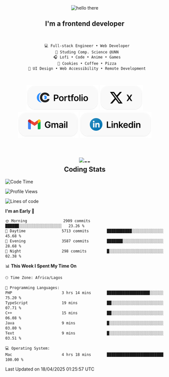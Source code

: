 <div align="center">
  
  <img src="https://readme-typing-svg.demolab.com?font=Fira+Code&weight=600&size=24&duration=4000&pause=300&color=3291FF&center=true&vCenter=true&random=false&width=300&height=24&lines=Hey+There;Hola;Namaste;Aloha;Bonjour;Konnichiwa" alt="hello there" height="36" width="300" />
  <h2>I'm a frontend developer</h2>
  
</div>

<br/>

<div align="center">
  
  ```
    💻 Full-stack Engineer • Web Developer
    💼 Studing Comp. Science @UNN
    🎧 Lofi • Code • Anime • Games
    🍪 Cookies • Coffee • Pizza
    📖 UI Design • Web Accessibility • Remote Development
  ```

</div>

<br/>

<div align="center">

  [![portfolio](./assets/badge-portfolio.svg)](https://okoyecharles.com)
  [![X](./assets/badge-x.svg)](https://x.com/okoyecharlesk)
  [![mail](./assets/badge-mail.svg)](mailto:okoyecharles509@gmail.com)
  [![linkedin](./assets/badge-linkedin.svg)](https://linkedin.com/in/okoyecharles)
  
</div>

<br/>



<div align="center">

  <h2>
    <img src="https://media.giphy.com/media/UVG0BN8TOMKkPOJS6e/giphy.gif?cid=790b7611dhvp8dydhh4r22mjr73owy4d5zzlo7s5zyk60w8s&ep=v1_stickers_search&rid=giphy.gif&ct=s" alt="--" height="50" width="50" />
    <br/>
    Coding Stats
  </h2>
  
</div>

<!--START_SECTION:waka-->
![Code Time](http://img.shields.io/badge/Code%20Time-629%20hrs%202%20mins-blue)

![Profile Views](http://img.shields.io/badge/Profile%20Views-2-blue)

![Lines of code](https://img.shields.io/badge/From%20Hello%20World%20I%27ve%20Written-8.6%20million%20lines%20of%20code-blue)

**I'm an Early 🐤** 

```text
🌞 Morning                2909 commits        ██████░░░░░░░░░░░░░░░░░░░   23.26 % 
🌆 Daytime                5713 commits        ███████████░░░░░░░░░░░░░░   45.68 % 
🌃 Evening                3587 commits        ███████░░░░░░░░░░░░░░░░░░   28.68 % 
🌙 Night                  298 commits         █░░░░░░░░░░░░░░░░░░░░░░░░   02.38 % 
```


📊 **This Week I Spent My Time On** 

```text
🕑︎ Time Zone: Africa/Lagos

💬 Programming Languages: 
PHP                      3 hrs 14 mins       ███████████████████░░░░░░   75.20 % 
TypeScript               19 mins             ██░░░░░░░░░░░░░░░░░░░░░░░   07.71 % 
C++                      15 mins             ██░░░░░░░░░░░░░░░░░░░░░░░   06.08 % 
Java                     9 mins              █░░░░░░░░░░░░░░░░░░░░░░░░   03.80 % 
Text                     9 mins              █░░░░░░░░░░░░░░░░░░░░░░░░   03.51 % 

💻 Operating System: 
Mac                      4 hrs 18 mins       █████████████████████████   100.00 % 
```


 Last Updated on 18/04/2025 01:25:57 UTC
<!--END_SECTION:waka-->
